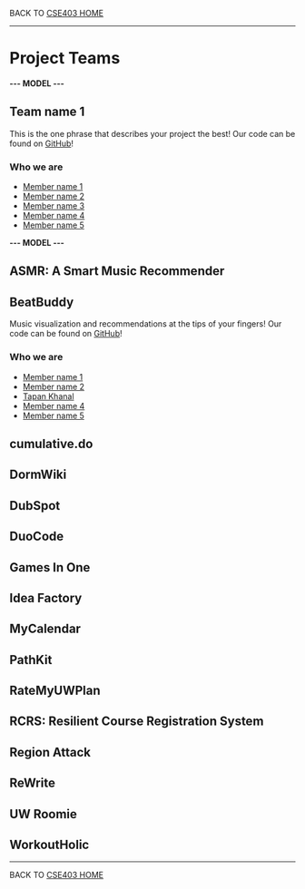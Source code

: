 BACK TO [CSE403 HOME](README.md)

---

# Project Teams

**--- MODEL ---**

## Team name 1

This is the one phrase that describes your project the best!
Our code can be found on [GitHub](https://github.com/username/projectname)!

### Who we are

  - [Member name 1](https://myhomepage.me)
  - [Member name 2](https://myhomepage.me)
  - [Member name 3](https://myhomepage.me)
  - [Member name 4](https://myhomepage.me)
  - [Member name 5](https://myhomepage.me)

**--- MODEL ---**

## ASMR: A Smart Music Recommender

## BeatBuddy

Music visualization and recommendations at the tips of your fingers!
Our code can be found on [GitHub](https://github.com/hmxxu/beatbuddy)!

### Who we are

  - [Member name 1](https://myhomepage.me)
  - [Member name 2](https://myhomepage.me)
  - [Tapan Khanal](https://myhomepage.me)
  - [Member name 4](https://myhomepage.me)
  - [Member name 5](https://myhomepage.me)

## cumulative.do

## DormWiki

## DubSpot

## DuoCode

## Games In One

## Idea Factory

## MyCalendar

## PathKit

## RateMyUWPlan

## RCRS: Resilient Course Registration System

## Region Attack

## ReWrite

## UW Roomie

## WorkoutHolic

---

BACK TO [CSE403 HOME](README.md)
